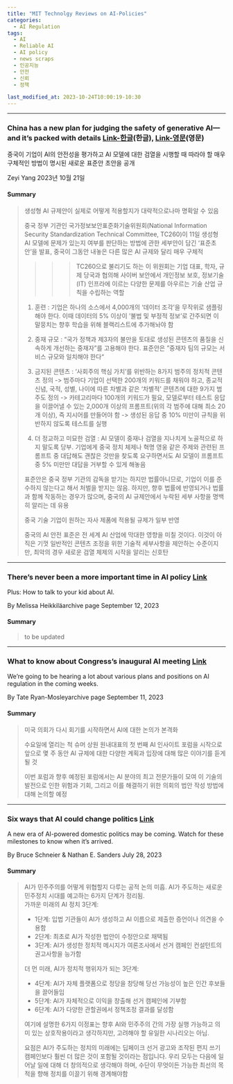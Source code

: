 ```yaml
---
title: "MIT Technolgy Reviews on AI-Policies"
categories:
  - AI Regulation
tags:
  - AI
  - Reliable AI
  - AI policy
  - news scraps
  - 인공지능
  - 안전
  - 신뢰
  - 정책

last_modified_at: 2023-10-24T10:00:19-10:30
---
```


_________________

### China has a new plan for judging the safety of generative AI—and it’s packed with details  [Link-한글](https://www.technologyreview.kr/generative-ai-safety-censorship-china/)(한글), [Link-영문](https://www.technologyreview.com/2023/10/18/1081846/generative-ai-safety-censorship-china/)(영문)

중국이 기업이 AI의 안전성을 평가하고 AI 모델에 대한 검열을 시행할 때 따라야 할 매우 구체적인 방법이 명시된 새로운 표준안 초안을 공개

Zeyi Yang
2023년 10월 21일

#### Summary 
> 생성형 AI 규제안이 실제로 어떻게 적용할지가 대략적으로나마 명확알 수 있음
>
> 중국 정부 기관인 국가정보보안표준화기술위원회(National Information Security Standardization Technical Committee, TC260)이 11일 생성형 AI 모델에 문제가 있는지 여부를 판단하는 방법에 관한 세부안이 담긴 ‘표준초안’을 발표, 중국이 그동안 내놓은 다른 많은 AI 규제와 달리 매우 구체적
> 
> >>>TC260으로 불리기도 하는 이 위원회는 기업 대표, 학자, 규제 당국과 협의해 사이버 보안에서 개인정보 보호, 정보기술(IT) 인프라에 이르는 다양한 문제를 아우르는 기술 산업 규칙을 수립하는 역할
>  
> 1. 훈련 : 기업은 하나의 소스에서 4,000개의 ‘데이터 조각’을 무작위로 샘플링해야 한다. 이때 데이터의 5% 이상이 ’불법 및 부정적 정보’로 간주되면 이 말뭉치는 향후 학습을 위해 블랙리스트에 추가해놔야 함
> 
> 2. 중재 규모 : “국가 정책과 제3자의 불만을 토대로 생성된 콘텐츠의 품질을 신속하게 개선하는 중재자”를 고용해야 한다. 표준안은 ”중재자 팀의 규모는 서비스 규모와 일치해야 한다“
> 
> 3. 금지된 콘텐츠 :  ‘사회주의 핵심 가치’를 위반하는 8가지 범주의 정치적 콘텐츠 정의 ->  범주마다 기업이 선택한 200개의 키워드를 채워야 하고, 종교적 신념, 국적, 성별, 나이에 따른 차별과 같은 ‘차별적’ 콘텐츠에 대한 9가지 범주도 정의 -> 카테고리마다 100개의 키워드가 필요, 모델로부터 테스트 응답을 이끌어낼 수 있는 2,000개 이상의 프롬프트(위의 각 범주에 대해 최소 20개 이상), 즉 지시어를 만들어야 함 -> 생성된 응답 중 10% 미만이 규칙을 위반하지 않도록 테스트를 실행
> 
> 4. 더 정교하고 미묘한 검열 : AI 모델이 중재나 검열을 지나치게 노골적으로 하지 말도록 당부.  기업에게 중국 정치 체제나 혁명 영웅 같은 주제와 관련된 프롬프트 중 대답해도 괜찮은 것만을 찾도록 요구하면서도 AI 모델이 프롬프트 중 5% 미만만 대답을 거부할 수 있게 해놓음
> 
> 표준안은 중국 정부 기관의 감독을 받기는 하지만 법률아니므로, 기업이 이를 준수하지 않는다고 해서 처벌을 받지는 않음. 하지만, 향후 법률에 반영되거나 법률과 함께 작동하는 경우가 많으며, 중국의 AI 규제안에서 누락된 세부 사항을 명백히 알리는 데 유용
> 
>중국 기술 기업이 원하는 자사 제품에 적용될 규제가 일부 반영
>
> 중국의 AI 안전 표준은 전 세계 AI 산업에 막대한 영향을 미칠 것이다. 이것이 아직은 기껏 일반적인 콘텐츠 조정을 위한 기술적 세부사항을 제안하는 수준이지만, 최악의 경우 새로운 검열 체제의 시작을 알리는 신호탄

_________________

### There’s never been a more important time in AI policy [Link](https://www.technologyreview.com/2023/09/12/1079315/theres-never-been-a-more-important-time-for-ai-policy/)
Plus: How to talk to your kid about AI.

By Melissa Heikkiläarchive page
September 12, 2023


#### Summary 

> to be updated

_________________

### What to know about Congress’s inaugural AI meeting [Link](https://www.technologyreview.com/2023/09/11/1079244/what-to-know-congress-ai-insight-forum-meeting/)

We’re going to be hearing a lot about various plans and positions on AI regulation in the coming weeks.

By Tate Ryan-Mosleyarchive page
September 11, 2023

#### Summary 
>미국 의회가 다시 회기를 시작하면서 AI에 대한 논의가 본격화 <br>
> 
> 수요일에 열리는 척 슈머 상원 원내대표의 첫 번째 AI 인사이트 포럼을 시작으로 앞으로 몇 주 동안 AI 규제에 대한 다양한 계획과 입장에 대해 많은 이야기를 듣게 될 것
> 
> 이번 포럼과 향후 예정된 포럼에서는 AI 분야의 최고 전문가들이 모여 이 기술의 발전으로 인한 위험과 기회, 그리고 이를 해결하기 위한 의회의 법안 작성 방법에 대해 논의할 예정

_________________

### Six ways that AI could change politics [Link](https://www.technologyreview.com/2023/07/28/1076756/six-ways-that-ai-could-change-politics/)
A new era of AI-powered domestic politics may be coming. Watch for these milestones to know when it’s arrived.

By Bruce Schneier & Nathan E. Sanders
July 28, 2023

#### Summary 
> AI가 민주주의를 어떻게 위협할지 다루는 공적 논의 미흡. AI가 주도하는 새로운 민주정치 시대를 예고하는 6가지 단계가 정리됨. <br>
> 가까운 미래의 AI 정치 3단계:
>   - 1단계: 입법 기관들이 AI가 생성하고 AI 이름으로 제출한 증언이나 의견을 수용함
>   - 2단계: 최초로 AI가 작성한 법안이 수정안으로 채택됨
>   - 3단계: AI가 생성한 정치적 메시지가 여론조사에서 선거 캠페인 컨설턴트의 권고사항을 능가함
> 
>   더 먼 미래, AI가 정치적 행위자가 되는 3단계:
>   - 4단계: AI가 자체 플랫폼으로 정당을 창당해 당선 가능성이 높은 인간 후보들을 끌어들임
>   - 5단계: AI가 자체적으로 이익을 창출해 선거 캠페인에 기부함
>   - 6단계: AI가 다양한 관할권에서 정책조정 결과를 달성함
> 
> 여기에 설명한 6가지 이정표는 향후 AI와 민주주의 간의 가장 실행 가능하고 의미 있는 상호작용이라고 생각하지만, 고려해야 할 유일한 시나리오는 아님.
> 
> 요점은 AI가 주도하는 정치의 미래에는 딥페이크 선거 광고와 조작된 편지 쓰기 캠페인보다 훨씬 더 많은 것이 포함될 것이라는 점입니다. 우리 모두는 다음에 일어날 일에 대해 더 창의적으로 생각해야 하며, 수단이 무엇이든 가능한 최선의 목적을 향해 정치를 이끌기 위해 경계해야함




